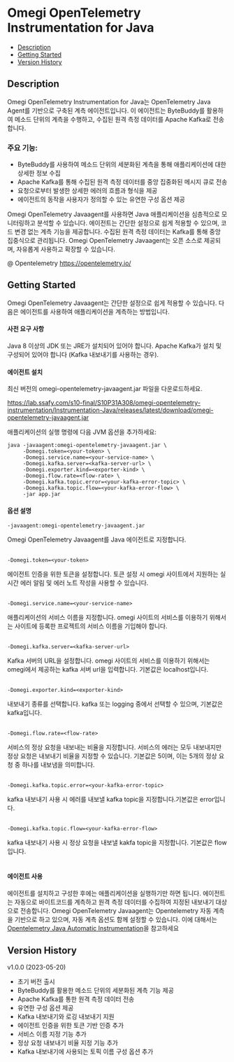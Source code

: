 # Omegi OpenTelemetry Instrumentation for Java

* [Description](#Description)
* [Getting Started](#getting-started)
* [Version History](#version-history)

## Description

Omegi OpenTelemetry Instrumentation for Java는 OpenTelemetry Java Agent를 기반으로 구축된 계측 에이전트입니다. 이 에이전트는 ByteBuddy를 활용하여 메소드 단위의 계측을 수행하고, 수집된 원격 측정 데이터를 Apache Kafka로 전송합니다.

### 주요 기능:

- ByteBuddy를 사용하여 메소드 단위의 세분화된 계측을 통해 애플리케이션에 대한 상세한 정보 수집
- Apache Kafka를 통해 수집된 원격 측정 데이터를 중앙 집중화된 메시지 큐로 전송
- 요청으로부터 발생한 상세한 에러의 흐름과 형식을 제공
- 에이전트의 동작을 사용자가 정의할 수 있는 유연한 구성 옵션 제공

Omegi OpenTelemetry Javaagent를 사용하면 Java 애플리케이션을 심층적으로 모니터링하고 분석할 수 있습니다.
에이전트는 간단한 설정으로 쉽게 적용할 수 있으며, 코드 변경 없는 계측 기능을 제공합니다. 수집된 원격 측정 데이터는 Kafka를 통해 중앙 집중식으로 관리됩니다.
Omegi OpenTelemetry Javaagent는 오픈 소스로 제공되며, 자유롭게 사용하고 확장할 수 있습니다. 

@ Opentelemetry
https://opentelemetry.io/

## Getting Started

Omegi OpenTelemetry Javaagent는 간단한 설정으로 쉽게 적용할 수 있습니다. 다음은 에이전트를 사용하여 애플리케이션을 계측하는 방법입니다.

#### 사전 요구 사항

Java 8 이상의 JDK 또는 JRE가 설치되어 있어야 합니다.
Apache Kafka가 설치 및 구성되어 있어야 합니다 (Kafka 내보내기를 사용하는 경우).

#### 에이전트 설치

최신 버전의 omegi-opentelemetry-javaagent.jar 파일을 다운로드하세요.

https://lab.ssafy.com/s10-final/S10P31A308/omegi-opentelemetry-instrumentation/Instrumentation-Java/releases/latest/download/omegi-opentelemetry-javaagent.jar

애플리케이션의 실행 명령에 다음 JVM 옵션을 추가하세요:
```
java -javaagent:omegi-opentelemetry-javaagent.jar \
     -Domegi.token=<your-token> \
     -Domegi.service.name=<your-service-name> \
     -Domegi.kafka.server=<kafka-server-url> \
     -Domegi.exporter.kind=<exporter-kind> \
     -Domegi.flow.rate=<flow-rate> \
     -Domegi.kafka.topic.error=<your-kafka-error-topic> \
     -Domegi.kafka.topic.flow=<your-kafka-error-flow> \
     -jar app.jar
```

#### 옵션 설명

```
-javaagent:omegi-opentelemetry-javaagent.jar
```
Omegi OpenTelemetry Javaagent를 Java 에이전트로 지정합니다.
<br><br>
```
-Domegi.token=<your-token>
```
에이전트 인증을 위한 토큰을 설정합니다. 토큰 설정 시 omegi 사이트에서 지원하는 실시간 에러 알림 및 에러 노트 작성을 사용할 수 있습니다.
<br><br>
```
-Domegi.service.name=<your-service-name>
```
애플리케이션의 서비스 이름을 지정합니다. omegi 사이트의 서비스를 이용하기 위해서는 사이트에 등록한 프로젝트의 서비스 이름을 기입해야 합니다.
<br><br>
```
-Domegi.kafka.server=<kafka-server-url>
```
Kafka 서버의 URL을 설정합니다. omegi 사이트의 서비스를 이용하기 위해서는 omegi에서 제공하는 kafka 서버 url을 입력합니다. 기본값은 localhost입니다.
<br><br>
```
-Domegi.exporter.kind=<exporter-kind>
```
내보내기 종류를 선택합니다. kafka 또는 logging 중에서 선택할 수 있으며, 기본값은 kafka입니다.
<br><br>
```
-Domegi.flow.rate=<flow-rate>
```
서비스의 정상 요청을 내보내는 비율을 지정합니다. 서비스의 에러는 모두 내보내지만 정상 요청은 내보내기 비율을 지정할 수 있습니다. 기본값은 5이며, 이는 5개의 정상 요청 중 하나를 내보냄을 의미합니다.
<br><br>
```
-Domegi.kafka.topic.error=<your-kafka-error-topic>
```
kafka 내보내기 사용 시 에러를 내보낼 kafka topic을 지정합니다.기본값은 error입니다.
<br><br>
```
-Domegi.kafka.topic.flow=<your-kafka-error-flow>
```
kafka 내보내기 사용 시 정상 요청을 내보낼 kakfa topic을 지정합니다. 기본값은 flow입니다.
<br><br>
#### 에이전트 사용

에이전트를 설치하고 구성한 후에는 애플리케이션을 실행하기만 하면 됩니다. 에이전트는 자동으로 바이트코드를 계측하고 원격 측정 데이터를 수집하여 지정된 내보내기 대상으로 전송합니다. Omegi OpenTelemetry Javaagent는 Opentelemetry 자동 계측을 기반으로 하고 있으며, 자동 계측 옵션도 함께 설정할 수 있습니다. 이에 대해서는 [Opentelemetry Java Automatic Instrumentation](https://opentelemetry.io/docs/languages/java/automatic/)을 참고하세요

## Version History

v1.0.0 (2023-05-20)

- 초기 버전 출시
- ByteBuddy를 활용한 메소드 단위의 세분화된 계측 기능 제공
- Apache Kafka를 통한 원격 측정 데이터 전송
- 유연한 구성 옵션 제공
- Kafka 내보내기와 로깅 내보내기 지원
- 에이전트 인증을 위한 토큰 기반 인증 추가
- 서비스 이름 지정 기능 추가
- 정상 요청 내보내기 비율 지정 기능 추가
- Kafka 내보내기에 사용되는 토픽 이름 구성 옵션 추가

